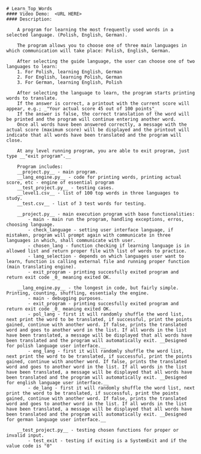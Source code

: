 
    # Learn_Top_Words
    #### Video Demo:  <URL HERE>
    #### Description:
    
        A program for learning the most frequently used words in a selected language. (Polish, English, German).

        The program allows you to choose one of three main languages ​​in which communication will take place: Polish, English, German.

        After selecting the guide language, the user can choose one of two languages ​​to learn:
        1. For Polish, learning English, German
        2. For English, learning Polish, German
        3. For German, learning English, Polish
        
        After selecting the language to learn, the program starts printing words to translate.
        If the answer is correct, a printout with the current score will appear, e.g.; _"Your actual score 45 out of 100 points"_
        If the answer is false, the correct translation of the word will be printed and the program will continue entering another word.
        Once all words have been answered correctly, a message with the actual score (maximum score) will be displayed and the printout will indicate that all words have been translated and the program will close.

        At any level running program, you are able to exit program, just type __"exit program".__

        Program includes:
        __project.py__ - main program.
        __lang_engine.py__ - code for printing words, printing actual score, etc - engine of essential program
        __test_project.py__ - testing cases.
        __level1.csv__ - list of 100 top words in three languages to study.
        __test.csv__ - list of 3 test words for testing.

        __project.py__ - main execution program with base functionalities:
            - main - main run the program, handling exceptions, erros, choosing language.
            - check_language - setting user interface language, if mistaken, program will prompt again with communicate in three languages in which, shall communicate with user. 
            - chosen_lang - function checking if learning language is in allowed list and return proper file with list of words to practice.
            - lang_selection - depends on which languages user want to learn, function is calling external file and running proper function (main translating engine).
            - exit_program - printing succesfully exited program and return exit code _0_ meaning exited OK.
        
        __lang_engine.py__ - the longest in code, but fairly simple. Printing, counting, shuffling, essentialy the engine.
            - main - debugging purposes.
            - exit_program - printing succesfully exited program and return exit code _0_ meaning exited OK.
            - pol_lang - first it will randomly shuffle the word list, next print the word to be translated, if successful, print the points gained, continue with another word. If false, prints the translated word and goes to another word in the list. If all words in the list have been translated, a message will be displayed that all words have been translated and the program will automatically exit. __Designed for polish language user interface.__
            - eng_lang - first it will randomly shuffle the word list, next print the word to be translated, if successful, print the points gained, continue with another word. If false, prints the translated word and goes to another word in the list. If all words in the list have been translated, a message will be displayed that all words have been translated and the program will automatically exit. __Designed for english language user interface.__
            - de_lang - first it will randomly shuffle the word list, next print the word to be translated, if successful, print the points gained, continue with another word. If false, prints the translated word and goes to another word in the list. If all words in the list have been translated, a message will be displayed that all words have been translated and the program will automatically exit. __Designed for german language user interface.__

        __test_project.py__ - testing chosen functions for proper or invalid input.
            - test_exit - testing if exiting is a SystemExit and if the value code is "0"